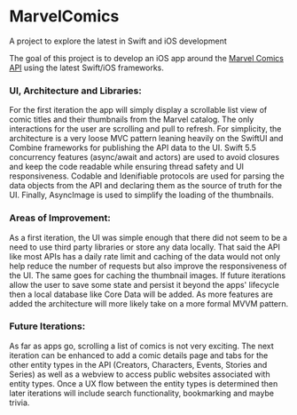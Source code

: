 # MarvelComics
A project to explore the latest in Swift and iOS development

The goal of this project is to develop an iOS app around the [Marvel Comics API](https://developer.marvel.com/documentation/generalinfo) using the latest Swift/iOS frameworks. 

### UI, Architecture and Libraries:
For the first iteration the app will simply display a scrollable list view of comic titles and their thumbnails from the Marvel catalog. The only interactions for the user are scrolling and pull to refresh. For simplicity, the architecture is a very loose MVC pattern leaning heavily on the SwiftUI and Combine frameworks for publishing the API data to the UI. Swift 5.5 concurrency features (async/await and actors) are used to avoid closures and keep the code readable while ensuring thread safety and UI responsiveness. Codable and Idenifiable protocols are used for parsing the data objects from the API and declaring them as the source of truth for the UI. Finally, AsyncImage is used to simplify the loading of the thumbnails.

### Areas of Improvement:
As a first iteration, the UI was simple enough that there did not seem to be a need to use third party libraries or store any data locally. That said the API like most APIs has a daily rate limit and caching of the data would not only help reduce the number of requests but also improve the responsiveness of the UI. The same goes for caching the thumbnail images. If future iterations allow the user to save some state and persist it beyond the apps' lifecycle then a local database like Core Data will be added. As more features are added the architecture will more likely take on a more formal MVVM pattern.

### Future Iterations:
As far as apps go, scrolling a list of comics is not very exciting. The next iteration can be enhanced to add a comic details page and tabs for the other entity types in the API (Creators, Characters, Events, Stories and Series) as well as a webview to access public websites associated with entity types. Once a UX flow between the entity types is determined then later iterations will include search functionality, bookmarking and maybe trivia.
